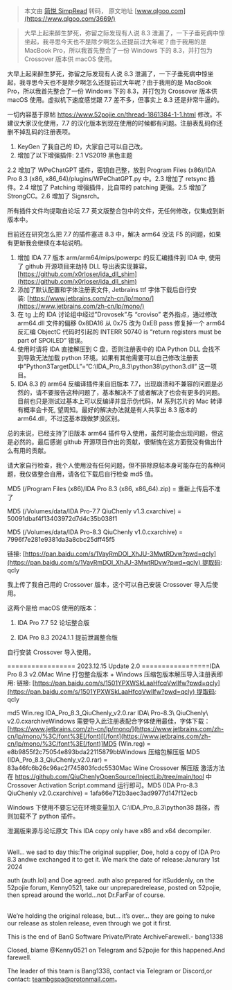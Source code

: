 > 本文由 [简悦 SimpRead](http://ksria.com/simpread/) 转码， 原文地址 [www.qlgoo.com](https://www.qlgoo.com/3669/)

> 大早上起来醉生梦死，弥留之际发现有人说 8.3 泄漏了，一下子垂死病中惊坐起，我寻思今天也不是除夕啊怎么还提前过大年呢？由于我用的是 MacBook Pro，所以我首先整合了一份 Windows 下的 8.3，并打包为 Crossover 版本供 macOS 使用。

大早上起来醉生梦死，弥留之际发现有人说 8.3 泄漏了，一下子垂死病中惊坐起，我寻思今天也不是除夕啊怎么还提前过大年呢？由于我用的是 MacBook Pro，所以我首先整合了一份 Windows 下的 8.3，并打包为 Crossover 版本供 macOS 使用。虚拟机下速度感觉跟 7.7 差不多，但事实上 8.3 还是非常牛逼的。

一切内容基于原帖 https://www.52pojie.cn/thread-1861384-1-1.html 修改。不建议大家汉化使用，7.7 的汉化版本到现在使用的时候都有问题。注册表乱码你还删不掉乱码的注册表项。

1.  KeyGen 了我自己的 ID，大家自己可以自己改。
2.  增加了以下增强插件: 2.1 VS2019 黑色主题

2.2 增加了 WPeChatGPT 插件，密钥自己整，放到 Program Files (x86)/IDA Pro 8.3 (x86, x86_64)/plugins/WPeChatGPT.py 中。2.3 增加了 retsync 插件。2.4 增加了 Patching 增强插件，比自带的 patching 更强。2.5 增加了 StrongCC。2.6 增加了 Signsrch。

所有插件文件均提取自论坛 7.7 英文版整合包中的文件，无任何修改，仅集成到新版本中。

目前还在研究怎么把 7.7 的插件塞进 8.3 中，解决 arm64 没法 F5 的问题，如果有更新我会继续在本帖说明。

1.  增加 IDA 7.7 版本 arm/arm64/mips/powerpc 的反汇编插件到 IDA 中, 使用了 github 开源项目来劫持 DLL 导出表实现兼容。[https://github.com/x0rloser/ida_dll_shim](https://github.com/x0rloser/ida_dll_shim)
2.  添加了默认配置和字体注册表文件, Jetbrains ttf 字体下载后自行安装: [https://www.jetbrains.com/zh-cn/lp/mono/](https://www.jetbrains.com/zh-cn/lp/mono/)
3.  在 tg 上的 IDA 讨论组中经过”Drovosek”与 “croviso” 老外指点，通过修改 arm64.dll 文件的偏移 0x8DA16 从 0x75 改为 0xEB pass 修复掉一个 arm64 反汇编 ObjectC 代码时引起的 INTERR 50740 is “return registers must be part of SPOILED” 错误。
4.  使用时请将 IDA 直接解压到 C 盘，否则注册表中的 IDA Python DLL 会找不到导致无法加载 python 环境。如果有其他需要可以自己修改注册表中”Python3TargetDLL”=”C:\IDA_Pro_8.3\python38\python3.dll” 这一项目。
5.  IDA 8.3 的 arm64 反编译插件来自旧版本 7.7，出现崩溃和不兼容的问题是必然的，请不要报告这种问题了，基本解决不了或者解决了也会有更多的问题。目前也只是测试过基本上可以反编译并显示伪代码，M 系列芯片的 Mac 转译有概率会卡死, 望周知。最好的解决办法就是有人共享出 8.3 版本的 arm64.dll，不过这基本跟做梦没区别。

总的来说，已经支持了旧版本 arm64 插件导入使用，虽然可能会出现问题，但这是必然的。最后感谢 github 开源项目作出的贡献，很惭愧在这方面我没有做出什么有用的贡献。

请大家自行检查，我个人使用没有任何问题，但不排除原帖本身可能存在的各种问题，我仅做整合自用，请各位下载后自行检查 md5 值。

MD5 (/Program Files (x86)/IDA Pro 8.3 (x86, x86_64).zip) = 重新上传后不准了

MD5 (/Volumes/data/IDA Pro-7.7 QiuChenly v1.3.cxarchive) = 50091dbaf4f13403972d7d4c35b038f1

MD5 (/Volumes/data/IDA Pro-8.3 QiuChenly v1.0.cxarchive) = 7996f7e281e9381da3a8cbc25dff45f5

链接: [https://pan.baidu.com/s/1VayRmDOl_XhJU-3MwtRDvw?pwd=qcly](https://pan.baidu.com/s/1VayRmDOl_XhJU-3MwtRDvw?pwd=qcly) 提取码: qcly

我上传了我自己用的 Crossover 版本，这个可以自己安装 Crossover 导入后使用。

这两个是给 macOS 使用的版本：

1.  IDA Pro 7.7 52 论坛整合版
    
2.  IDA Pro 8.3 2024.1.1 提前泄漏整合版
    

自行安装 Crossover 导入使用。

================= 2023.12.15 Update 2.0 =================IDA Pro 8.3 v2.0Mac Wine 打包整合版本 + Windows 压缩包版本解压导入注册表即用: 链接: [https://pan.baidu.com/s/1501YPXWSkLaaHfcqVwIlfw?pwd=qcly](https://pan.baidu.com/s/1501YPXWSkLaaHfcqVwIlfw?pwd=qcly) 提取码: qcly

md5 Win.reg IDA_Pro_8.3_QiuChenly_v2.0.rar IDA\ Pro-8.3\ QiuChenly\ v2.0.cxarchiveWindows 需要导入此注册表配合字体使用最佳，字体下载：[https://www.jetbrains.com/zh-cn/lp/mono/](https://www.jetbrains.com/zh-cn/lp/mono/%3C/font%3E[/font)[[/font](https://www.jetbrains.com/zh-cn/lp/mono/%3C/font%3E[/font)]MD5 (Win.reg) = e8b9855f2c75054e893bda22115879bbWindows 压缩包解压版 MD5 (IDA_Pro_8.3_QiuChenly_v2.0.rar) = 83a46fc6b26c96ac2f745803fcdc5530Mac Wine Crossover 解压版 激活方法在 https://github.com/QiuChenlyOpenSource/InjectLib/tree/main/tool 中 Crossover Activation Script.command 运行即可。MD5 (IDA Pro-8.3 QiuChenly v2.0.cxarchive) = 1afa66e712b3aec3ad9977d147f12ecb

Windows 下使用不要忘记在环境变量加入 C:\IDA_Pro_8.3\python38 路径，否则加载不了 python 插件。

泄漏版来源与论坛原文 This IDA copy only have x86 and x64 decompiler.               

Well… we sad to day this:The original supplier, Doe, hold a copy of IDA Pro 8.3 andwe exchanged it to get it. We mark the date of release:Janurary 1st 2024                        

auth (auth.lol) and Doe agreed. auth also prepared for itSuddenly, on the 52pojie forum, Kenny0521, take our unpreparedrelease, posted on 52pojie, then spread around the world…not Dr.FarFar of course.                                      

We’re holding the original release, but… it’s over… they are going to nuke our release as stolen release, even through we got it first.

This is the end of BanG Software Private/Pirate ArchiveFarewell.- bang1338

Closed, blame @Kenny0521 on Telegram and 52pojie for this happened.And farewell.

The leader of this team is Bang1338, contact via Telegram or Discord,or contact: teambgspa@protonmail.com。